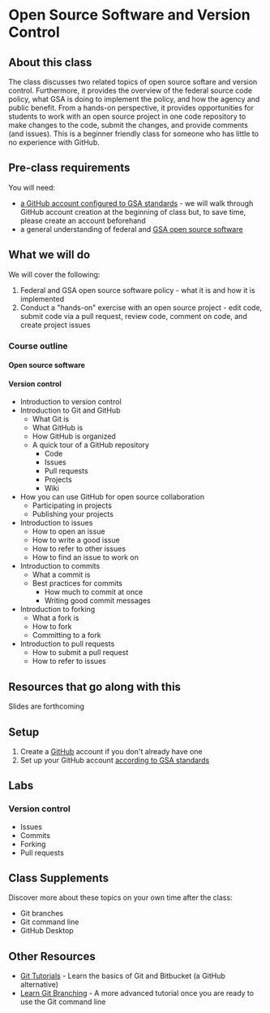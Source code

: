 # Open Source Software and Version Control

## About this class

The class discusses two related topics of open source softare and version control.  Furthermore, it provides the overview of the federal source code policy, what GSA is doing to implement the policy, and how the agency and public benefit.  From a hands-on perspective, it provides opportunities for students to work with an open source project in one code repository to make changes to the code, submit the changes, and provide comments (and issues). This is a beginner friendly class for someone who has little to no experience with GitHub.

## Pre-class requirements

You will need:

* [a GitHub account configured to GSA standards](#setup) - we will walk through GitHub account creation at the beginning of class but, to save time, please create an account beforehand
* a general understanding of federal and [GSA open source software](https://github.com/GSA/open-source-policy)

## What we will do

We will cover the following:

1. Federal and GSA open source software policy - what it is and how it is implemented
2. Conduct a "hands-on" exercise with an open source project - edit code, submit code via a pull request, review code, comment on code, and create project issues

### Course outline

#### Open source software

#### Version control

* Introduction to version control
* Introduction to Git and GitHub
  * What Git is
  * What GitHub is
  * How GitHub is organized
  * A quick tour of a GitHub repository
    * Code
    * Issues
    * Pull requests
    * Projects
    * Wiki
* How you can use GitHub for open source collaboration
  * Participating in projects
  * Publishing your projects
* Introduction to issues
  * How to open an issue
  * How to write a good issue
  * How to refer to other issues
  * How to find an issue to work on
* Introduction to commits
  * What a commit is
  * Best practices for commits
    * How much to commit at once
    * Writing good commit messages
* Introduction to forking
  * What a fork is
  * How to fork
  * Committing to a fork
* Introduction to pull requests
  * How to submit a pull request
  * How to refer to issues

## Resources that go along with this

Slides are forthcoming

## Setup

1. Create a [GitHub](https://github.com/) account if you don't already have one
2. Set up your GitHub account [according to GSA standards](https://github.com/GSA/GitHub-Administration)

## Labs

### Version control

* Issues
* Commits
* Forking
* Pull requests

## Class Supplements

Discover more about these topics on your own time after the class:

* Git branches
* Git command line
* GitHub Desktop

## Other Resources

* [Git Tutorials](https://www.atlassian.com/git/tutorials) - Learn the basics of Git and Bitbucket (a GitHub alternative)
* [Learn Git Branching](https://learngitbranching.js.org/) - A more advanced tutorial once you are ready to use the Git command line 
